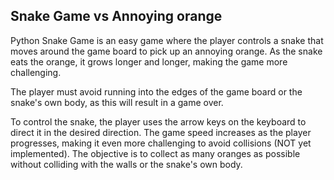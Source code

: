 ## Snake Game vs Annoying orange
Python Snake Game is an easy game where the player controls a snake that moves around the game board to pick up an annoying orange. As the snake eats the orange, it grows longer and longer, making the game more challenging.

The player must avoid running into the edges of the game board or the snake's own body, as this will result in a game over.

To control the snake, the player uses the arrow keys on the keyboard to direct it in the desired direction. The game speed increases as the player progresses, making it even more challenging to avoid collisions (NOT yet implemented). The objective is to collect as many oranges as possible without colliding with the walls or the snake's own body.
